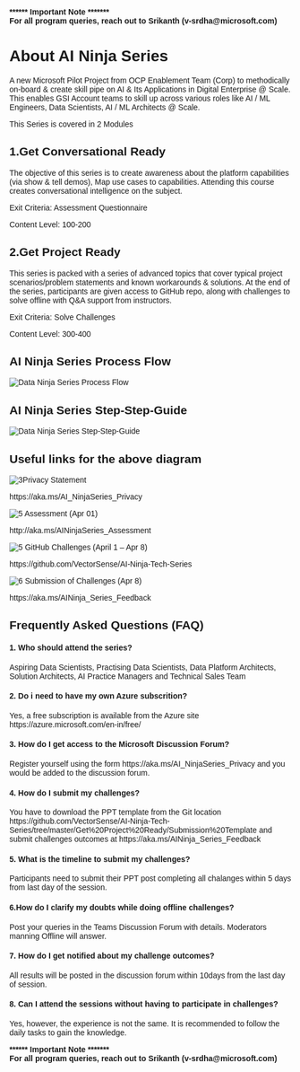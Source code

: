 <body style="font-family: 'Lucida Grande', 'Calibri', Helvetica, Arial, sans-serif;">
<div class="container">
<b>****** Important Note *******</b><br>
<b>For all program queries, reach out to Srikanth (v-srdha@microsoft.com)</b><br>
<h1>About AI Ninja Series</h1>
<p>A new Microsoft Pilot Project from OCP Enablement Team (Corp) to methodically on-board & create skill pipe on AI & Its Applications in Digital Enterprise @ Scale. This enables GSI Account teams to skill up across various roles like AI / ML  Engineers, Data Scientists, AI / ML  Architects @ Scale.
</p>
<p>This Series is covered in 2 Modules</p>
<h2>1.Get Conversational Ready</h2>
<p>The objective of this series is to create awareness about the platform capabilities (via show & tell demos), Map use cases to capabilities. Attending this course creates conversational intelligence on the subject.</p>
<p>Exit Criteria: Assessment Questionnaire</p>
<p>Content Level: 100-200</p>
<h2>2.Get Project Ready</h2>
<p>This series is packed with a series of advanced topics that cover typical project scenarios/problem statements and known workarounds & solutions. At the end of the series, participants are given access to GitHub repo, along with challenges to solve offline with Q&A support from instructors.</p>
<p>Exit Criteria: Solve Challenges</p>
<p>Content Level: 300-400</p>
<h2>AI Ninja Series Process Flow</h2>
<img src="http://139.59.61.161/AI-Ninja-Tech-Series/Image6.png" alt="Data Ninja Series Process Flow">

<h2>AI Ninja Series Step-Step-Guide</h2>

<img src="http://139.59.61.161/AI-Ninja-Tech-Series/Image7.png" alt="Data Ninja Series Step-Step-Guide">
<h2>Useful links for the above diagram</h2>

<p><img src="http://139.59.61.161/Data-Ninja-Tech-Series/Image3.png" alt="3"><span>Privacy Statement</span></p>

<p>https://aka.ms/AI_NinjaSeries_Privacy</p>
<p><img src="http://139.59.61.161/Data-Ninja-Tech-Series/Image5.png" alt="5"> Assessment (Apr 01)</p>
<p>http://aka.ms/AINinjaSeries_Assessment</p>
<p><img src="http://139.59.61.161/Data-Ninja-Tech-Series/Image5.png" alt="5"> GitHub Challenges (April 1 – Apr 8)</p>
<p>https://github.com/VectorSense/AI-Ninja-Tech-Series</p>
<p><img src="http://139.59.61.161/Data-Ninja-Tech-Series/Image6.png" alt="6"> Submission of Challenges (Apr 8)</p>
<p>https://aka.ms/AINinja_Series_Feedback</p>
<h2>Frequently Asked Questions (FAQ)</h2>
<h4>1. Who should attend the series?</h4>


<p>Aspiring Data Scientists, Practising Data Scientists, Data Platform Architects, Solution Architects, AI Practice Managers and Technical Sales Team</p>
 
<h4>2. Do i need to have my own Azure subscrition?</h4>
<p>Yes, a free subscription is available from the Azure site https://azure.microsoft.com/en-in/free/</p>
 
<h4>3. How do I get access to the Microsoft Discussion Forum?</h4>
Register yourself using the form https://aka.ms/AI_NinjaSeries_Privacy and you would be added to the discussion forum.
 
<h4>4. How do I submit my challenges?</h4>
<p>You have to download the PPT template from the Git location https://github.com/VectorSense/AI-Ninja-Tech-Series/tree/master/Get%20Project%20Ready/Submission%20Template and submit challenges outcomes at https://aka.ms/AINinja_Series_Feedback</p>
 
<h4>5. What is the timeline to submit my challenges?</h4>
<p>Participants need to submit their PPT post completing all chalanges within 5 days from last day of the session.</p>
 
<h4>6.How do I clarify my doubts while doing offline challenges?</h4>
<p>Post your queries in the Teams Discussion Forum with details. Moderators manning Offline will answer.</p>
 
<h4>7. How do I get notified about my challenge outcomes?</h4>
<p>All results will be posted in the discussion forum within 10days from the last day of session.</p>
 
<h4>8. Can I attend the sessions without having to participate in challenges?</h4>
<p>Yes, however, the experience is not the same. It is recommended to follow the daily tasks to gain the knowledge.</p>
<b>****** Important Note *******</b><br>
<b>For all program queries, reach out to Srikanth (v-srdha@microsoft.com)</b><br>
</div>
</body>
